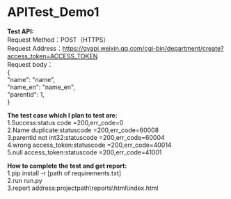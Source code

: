 # APITest_Demo1

**Test API:**  
Request Method：POST（HTTPS）  
Request Address：https://qyapi.weixin.qq.com/cgi-bin/department/create?access_token=ACCESS_TOKEN  
Request body：  
{   
   "name": "name",  
   "name_en": "name_en",   
   "parentid": 1,  
}  

**The test case which I plan to test are:**  
1.Success:status code =200,err_code=0  
2.Name duplicate:statuscode =200,err_code=60008  
3.parentid not int32:statuscode =200,err_code=60004  
4.wrong access_token:statuscode =200,err_code=40014  
5.null access_token:statuscode =200,err_code=41001  

**How to complete the test and get report:**  
1.pip install -r [path of requirements.txt]  
2.run run.py  
3.report address:projectpath\reports\html\index.html  
